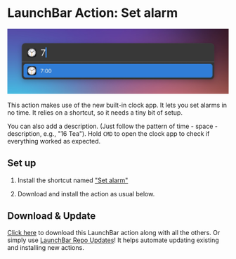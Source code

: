 # LaunchBar Action: Set alarm

<img src="01.jpg" width="644"/> 

This action makes use of the new built-in clock app. It lets you set alarms in no time. It relies on a shortcut, so it needs a tiny bit of setup.

You can also add a description. (Just follow the pattern of time - space - description, e.g., "16 Tea"). Hold `CMD` to open the clock app to check if everything worked as expected.

## Set up

1) Install the shortcut named ["Set alarm"](https://www.icloud.com/shortcuts/2c26f5f6e8ad4bcea0215ebf3b1c9b10)

2) Download and install the action as usual below. 

## Download & Update

[Click here](https://github.com/Ptujec/LaunchBar/archive/refs/heads/master.zip) to download this LaunchBar action along with all the others. Or simply use [LaunchBar Repo Updates](https://github.com/Ptujec/LaunchBar/tree/master/LB-Repo-Updates#launchbar-repo-updates-action)! It helps automate updating existing and installing new actions.